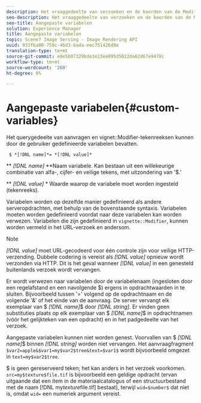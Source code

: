 ```yaml
---
description: Het vraaggedeelte van verzoeken en de koorden van de Modifier van het vignet kunnen user-defined variabelen omvatten.
seo-description: Het vraaggedeelte van verzoeken en de koorden van de Modifier van het vignet kunnen user-defined variabelen omvatten.
seo-title: Aangepaste variabelen
solution: Experience Manager
title: Aangepaste variabelen
topic: Scene7 Image Serving - Image Rendering API
uuid: 933fba00-759c-4bd3-bada-eec751426d9e
translation-type: tm+mt
source-git-commit: e8e5b07329bde3e23ee095d5022da62d67e9478c
workflow-type: tm+mt
source-wordcount: '260'
ht-degree: 0%

---
```



# Aangepaste variabelen{#custom-variables}

Het querygedeelte van aanvragen en vignet::Modifier-tekenreeksen kunnen door de gebruiker gedefinieerde variabelen bevatten.

` $ *[!DNL name]*= *[!DNL value]*`

** *[!DNL name]* **Naam variabele. Kan bestaan uit een willekeurige combinatie van alfa-, cijfer- en veilige tekens, met uitzondering van &#39;$.&#39;

** *[!DNL value]* * Waarde waarop de variabele moet worden ingesteld (tekenreeks).

Variabelen worden op dezelfde manier gedefinieerd als andere serveropdrachten, met behulp van de bovenstaande syntaxis. Variabelen moeten worden gedefinieerd voordat naar deze variabelen kan worden verwezen. Variabelen die zijn gedefinieerd in `vignette::Modifier`, kunnen worden vermeld in het URL-verzoek en andersom.

>[!NOTE]
>
>*[!DNL value]* moet URL-gecodeerd voor één controle zijn voor veilige HTTP-verzending. Dubbele codering is vereist als *[!DNL value]* opnieuw wordt verzonden via HTTP. Dit is het geval wanneer *[!DNL value]* in een genesteld buitenlands verzoek wordt vervangen.

Er wordt verwezen naar variabelen door de variabelenaam (ingesloten door een regelafstand en een navolgende $) ergens in opdrachtwaarden in te sluiten. Bijvoorbeeld tussen &#39;=&#39; volgend op de opdrachtnaam en de volgende &#39;&amp;&#39; of het einde van de aanvraag. De server vervangt elk exemplaar van $ *[!DNL name]*$ door *[!DNL string]*. Er vinden geen substituties plaats op elk exemplaar van $ *[!DNL name]*$ in opdrachtnamen (vóór het gelijkteken van een opdracht) en in het padgedeelte van het verzoek.

Aangepaste variabelen kunnen niet worden genest. Voorvallen van $ *[!DNL name]*$ binnen *[!DNL string]* worden niet vervangen. Het aanvraagfragment `$var2=apple&$var1=my$var2$tree&text=$var1$` wordt bijvoorbeeld omgezet in `text=my$var2$tree`.

$ is geen gereserveerd teken; het kan anders in het verzoek voorkomen. `src=my$texture$file.tif` is bijvoorbeeld een geldige opdracht (ervan uitgaande dat een item in de materiaalcatalogus of een structuurbestand met de naam [!DNL my$texture$file.tif] bestaat), terwijl `wid=$number$` dat niet is, omdat `wid=` een numeriek argument vereist.
